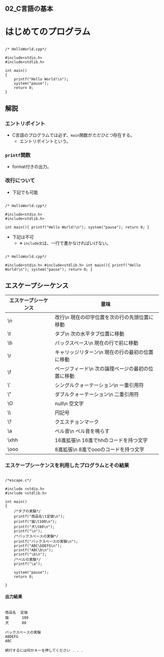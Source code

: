 02\_C言語の基本
---

# はじめてのプログラム

```HelloWorld.cpp:C

/* HelloWorld.cpp*/

#include<stdio.h>
#include<stdlib.h>

int main()
{
	printf("Hello World!\n");
	system("pause");
	return 0;
}

```

## 解説

### エントリポイント

- C言語のプログラムでは必ず、`main`関数が*ただひとつ*存在する。
  - エントリポイントという。

### `printf`関数

- format付きの出力。

### 改行について

- 下記でも可能

```HelloWorld.cpp:C

/* HelloWorld.cpp*/

#include<stdio.h>
#include<stdlib.h>

int main(){ printf("Hello World!\n"); system("pause"); return 0; }

```

- 下記は不可
  - ※ `include文`は、一行で書かなければいけない。

```HelloWorld.cpp:C

/* HelloWorld.cpp*/

#include<stdio.h> #include<stdlib.h> int main(){ printf("Hello World!\n"); system("pause"); return 0; }

```

## エスケープシーケンス

|エスケープシーケンス|意味                                               |
|--------------------|---------------------------------------------------|
|\\n                 |改行\n 現在の印字位置を次の行の先頭位置に移動      |
|\\t                 |タブ\n 次の水平タブ位置に移動                      |
|\\b                 |バックスペース\n 現在の行で前に移動                |
|\\r                 |キャリッジリターン\n 現在の行の最初の位置に移動    |
|\\f                 |ページフィード\n 次の論理ページの最初の位置に移動  |
|\\'                 |シングルクォーテーション\n 一重引用符              |
|\\"                 |ダブルクォーテーション\n 二重引用符                |
|\\O                 |null\n 空文字                                      |
|\\\\                |円記号                                             |
|\\?                 |クエスチョンマーク                                 |
|\\a                 |ベル音\n ベル音を鳴らす                            |
|\\xhh               |16進拡張\n 16進でhhのコードを持つ文字              |
|\\ooo               | 8進拡張\n 8進でoooのコードを持つ文字              |

### エスケープシーケンスを利用したプログラムとその結果

```escape.cpp:C

/*escape.c*/

#include <stdio.h>
#include <stdlib.h>

int main()
{
	/*タブの実験*/
	printf("商品名\t定価\n");
	printf("猫\t100\n");
	printf("犬\t80\n");
	printf("\n");
	/*バックスペースの実験*/
	printf("バックスペースの実験\n");
	printf("ABC\bDEFG\n");
	printf("ABC\b\n");
	printf("\b\n");
	/*ベルの実験*/
	printf("\a");

	system("pause");
	return 0;

}

```

#### 出力結果

```output

商品名  定価
猫      100
犬      80

バックスペースの実験
ABDEFG
ABC

続行するには何かキーを押してください . . .

```
